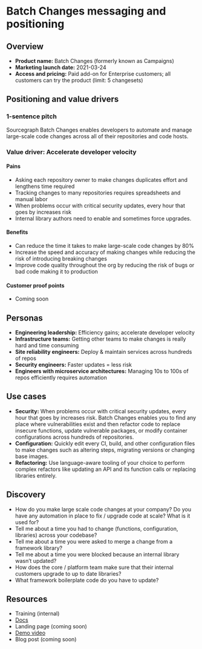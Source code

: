 # Batch Changes messaging and positioning 

## Overview

- **Product name:** Batch Changes (formerly known as Campaigns)
- **Marketing launch date:** 2021-03-24
- **Access and pricing:** Paid add-on for Enterprise customers; all customers can try the product (limit: 5 changesets)

## Positioning and value drivers

### 1-sentence pitch 

Sourcegraph Batch Changes enables developers to automate and manage large-scale code changes across all of their repositories and code hosts.

### Value driver: Accelerate developer velocity 

#### Pains

- Asking each repository owner to make changes duplicates effort and lengthens time required
- Tracking changes to many repositories requires spreadsheets and manual labor
- When problems occur with critical security updates, every hour that goes by increases risk
- Internal library authors need to enable and sometimes force upgrades.

#### Benefits

- Can reduce the time it takes to make large-scale code changes by 80%
- Increase the speed and accuracy of making changes while reducing the risk of introducing breaking changes
- Improve code quality throughout the org by reducing the risk of bugs or bad code making it to production

#### Customer proof points

- Coming soon

## Personas

- **Engineering leadership:** Efficiency gains; accelerate developer velocity 
- **Infrastructure teams:** Getting other teams to make changes is really hard and time consuming
- **Site reliability engineers:** Deploy & maintain services across hundreds of repos
- **Security engineers:** Faster updates = less risk
- **Engineers with microservice architectures:** Managing 10s to 100s of repos efficiently requires automation

## Use cases

- **Security:** When problems occur with critical security updates, every hour that goes by increases risk. Batch Changes enables you to find any place where vulnerabilities exist and then refactor code to replace insecure functions, update vulnerable packages, or modify container configurations across hundreds of repositories.
- **Configuration:** Quickly edit every CI, build, and other configuration files to make changes such as altering steps, migrating versions or changing base images.
- **Refactoring:** Use language-aware tooling of your choice to perform complex refactors like updating an API and its function calls or replacing libraries entirely. 

## Discovery 

- How do you make large scale code changes at your company? Do you have any automation in place to fix / upgrade code at scale? What is it used for?
- Tell me about a time you had to change (functions, configuration, libraries) across your codebase?
- Tell me about a time you were asked to merge a change from a framework library?
- Tell me about a time you were blocked because an internal library wasn’t updated?
- How does the core / platform team make sure that their internal customers upgrade to up to date libraries?
- What framework boilerplate code do you have to update?

## Resources

- Training (internal)
- [Docs](https://docs.sourcegraph.com/batch_changes)
- Landing page (coming soon)
- [Demo video](https://www.youtube.com/watch?v=eOmiyXIWTCw)
- Blog post (coming soon)
